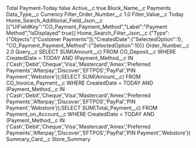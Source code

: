 <?xml version="1.0" encoding="UTF-8"?>
<CustomMetadata xmlns="http://soap.sforce.com/2006/04/metadata" xmlns:xsi="http://www.w3.org/2001/XMLSchema-instance" xmlns:xsd="http://www.w3.org/2001/XMLSchema">
    <label>Total Payment-Today</label>
    <protected>false</protected>
    <values>
        <field>Active__c</field>
        <value xsi:type="xsd:boolean">true</value>
    </values>
    <values>
        <field>Block_Name__c</field>
        <value xsi:type="xsd:string">Payments</value>
    </values>
    <values>
        <field>Data_Type__c</field>
        <value xsi:type="xsd:string">Currency</value>
    </values>
    <values>
        <field>Filter_Order_Number__c</field>
        <value xsi:type="xsd:double">1.0</value>
    </values>
    <values>
        <field>Filter_Value__c</field>
        <value xsi:type="xsd:string">Today</value>
    </values>
    <values>
        <field>Home_Search_Additional_Field_Json__c</field>
        <value xsi:type="xsd:string">[{&quot;UIFieldKey&quot;:&quot;CO_Payment_Payment_Method&quot;,&quot;Label&quot;:&quot;Payment Method&quot;,&quot;IsDisplayed&quot;:true}]</value>
    </values>
    <values>
        <field>Home_Search_Filter_Json__c</field>
        <value xsi:type="xsd:string">{&quot;Type&quot;:{&quot;Objects&quot;:[&quot;Customer Payments&quot;]},&quot;CreatedDate&quot;:{&quot;SelectedOption&quot;:1}, &quot;CO_Payment_Payment_Method&quot;:{&quot;SelectedOption&quot;:10}}</value>
    </values>
    <values>
        <field>Order_Number__c</field>
        <value xsi:type="xsd:double">2.0</value>
    </values>
    <values>
        <field>Query__c</field>
        <value xsi:type="xsd:string">SELECT SUM(Amount__c) FROM CO_Deposit__c WHERE CreatedDate = TODAY AND (Payment_Method__c IN (&apos;Cash&apos;,&apos;Debit&apos;,&apos;Cheque&apos;,&apos;Visa&apos;,&apos;Mastercard&apos;,&apos;Amex&apos;,&apos;Preferred Payments&apos;,&apos;Afterpay&apos;,&apos;Discover&apos;,&apos;EFTPOS&apos;,&apos;PayPal&apos;,&apos;PIN Payment&apos;,&apos;Webstore&apos;));SELECT SUM(Amount__c) FROM CO_Invoice_Payment__c WHERE CreatedDate = TODAY AND (Payment_Method__c IN (&apos;Cash&apos;,&apos;Debit&apos;,&apos;Cheque&apos;,&apos;Visa&apos;,&apos;Mastercard&apos;,&apos;Amex&apos;,&apos;Preferred Payments&apos;,&apos;Afterpay&apos;,&apos;Discover&apos;,&apos;EFTPOS&apos;,&apos;PayPal&apos;,&apos;PIN Payment&apos;,&apos;Webstore&apos;));SELECT SUM(Total_Payment__c) FROM Payment_on_Account__c WHERE CreatedDate = TODAY AND (Payment_Method__c IN (&apos;Cash&apos;,&apos;Debit&apos;,&apos;Cheque&apos;,&apos;Visa&apos;,&apos;Mastercard&apos;,&apos;Amex&apos;,&apos;Preferred Payments&apos;,&apos;Afterpay&apos;,&apos;Discover&apos;,&apos;EFTPOS&apos;,&apos;PayPal&apos;,&apos;PIN Payment&apos;,&apos;Webstore&apos;))</value>
    </values>
    <values>
        <field>Summary_Card__c</field>
        <value xsi:type="xsd:string">Store_Summary</value>
    </values>
</CustomMetadata>
